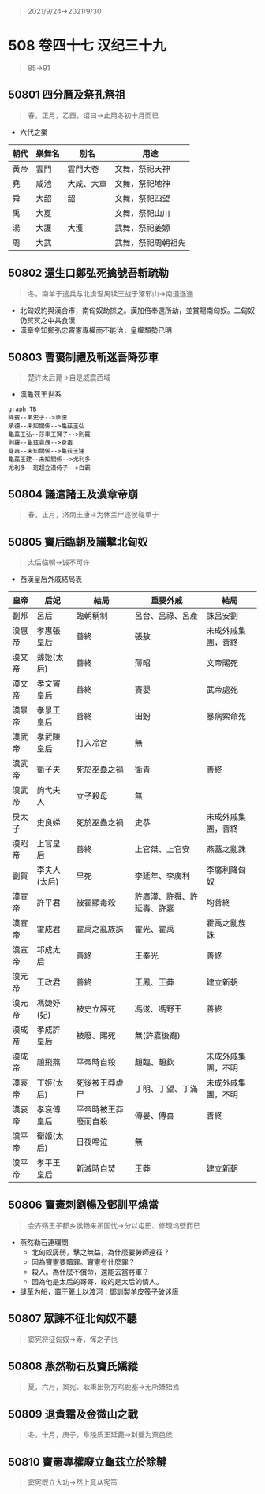 > 2021/9/24->2021/9/30

# 508 卷四十七 汉纪三十九

> 85->91

## 50801 四分曆及祭孔祭祖
> 春，正月，乙酉，诏曰->止用冬初十月而已
- 六代之樂

朝代|樂舞名|別名|用途
--|--|--|--
黃帝|雲門|雲門大卷|文舞，祭祀天神
堯|咸池|大咸、大章|文舞，祭祀地神
舜|大韶|韶|文舞，祭祀四望
禹|大夏||文舞，祭祀山川
湯|大護|大濩|武舞，祭祀姜嫄
周|大武||武舞，祭祀周朝祖先

## 50802 還生口鄭弘死擒號吾斬疏勒
> 冬，南单于遣兵与北虏温禺犊王战于涿邪山->南道遂通
- 北匈奴約與漢合市，南匈奴劫掠之。漢加倍奉還所劫，並賞賜南匈奴。二匈奴仍冥冥之中共食漢
- 漢章帝知鄭弘忠竇憲專權而不能治，皇權頹勢已明

## 50803 曹褒制禮及斬迷吾降莎車
> 楚许太后薨->自是威震西域
- 漢龜茲王世系

```mermaid
graph TB
絳賓--弟史子-->承德
承德--未知關係-->龜茲王弘
龜茲王弘--莎車王賢子-->則羅
則羅--龜茲貴族-->身毒
身毒--未知關係-->龜茲王建
龜茲王建--未知關係-->尤利多
尤利多--班超立漢侍子-->白霸
```

## 50804 議遣諸王及漢章帝崩
> 春，正月，济南王康->为休兰尸逐侯鞮单于

## 50805 竇后臨朝及議擊北匈奴
> 太后临朝->诚不可许
- 西漢皇后外戚結局表

皇帝|后妃|結局|重要外戚|結局
--|--|--|--|--
劉邦|呂后|臨朝稱制|呂台、呂祿、呂產|誅呂安劉
漢惠帝|孝惠張皇后|善終|張敖|未成外戚集團，善終
漢文帝|薄姬(太后)|善終|薄昭|文帝賜死
漢文帝|孝文竇皇后|善終|竇嬰|武帝處死
漢景帝|孝景王皇后|善終|田蚡|暴病索命死
漢武帝|孝武陳皇后|打入冷宮|無|
漢武帝|衛子夫|死於巫蠱之禍|衛青|善終
漢武帝|鉤弋夫人|立子殺母|無|
戾太子|史良娣|死於巫蠱之禍|史恭|未成外戚集團，善終
漢昭帝|上官皇后|善終|上官桀、上官安|燕蓋之亂誅
劉賀|李夫人(太后)|早死|李延年、李廣利|李廣利降匈奴
漢宣帝|許平君|被霍顯毒殺|許廣漢、許舜、許延壽、許嘉|均善終
漢宣帝|霍成君|霍禹之亂族誅|霍光、霍禹|霍禹之亂族誅
漢宣帝|邛成太后|善終|王奉光|善終
漢元帝|王政君|善終|王鳳、王莽|建立新朝
漢元帝|馮婕妤(妃)|被史立誣死|馮逡、馮野王|善終
漢成帝|孝成許皇后|被廢、賜死|無(許嘉後裔)|
漢成帝|趙飛燕|平帝時自殺|趙臨、趙欽|未成外戚集團，不明
漢哀帝|丁姬(太后)|死後被王莽虐尸|丁明、丁望、丁滿|未成外戚集團，不明
漢哀帝|孝哀傅皇后|平帝時被王莽廢而自殺|傅晏、傅喜|善終
漢平帝|衛姬(太后)|日夜啼泣|無|
漢平帝|孝平王皇后|新滅時自焚|王莽|建立新朝

## 50806 竇憲刺劉暢及鄧訓平燒當
> 会齐殇王子都乡侯畅来吊国忧->分以屯田、修理坞壁而已
- 燕然勒石連環問
  - 北匈奴孱弱，擊之無益，為什麼要勞師遠征？
  - 因為竇憲要贖罪。竇憲有什麼罪？
  - 殺人。為什麼不償命，還能去當將軍？
  - 因為他是太后的哥哥，殺的是太后的情人。
- 缝革为船，置于箄上以渡河：鄧訓製羊皮筏子破迷唐

## 50807 眾諫不征北匈奴不聽
> 窦宪将征匈奴->寿，恽之子也

## 50808 燕然勒石及竇氏嬌縱
> 夏，六月，窦宪、耿秉出朔方鸡鹿塞->无所嫌牾焉

## 50809 退貴霜及金微山之戰
> 冬，十月，庚子，阜陵质王延薨->封夔为粟邑侯

## 50810 竇憲專權廢立龜茲立於除鞬
> 窦宪既立大功->然上竟从宪策
